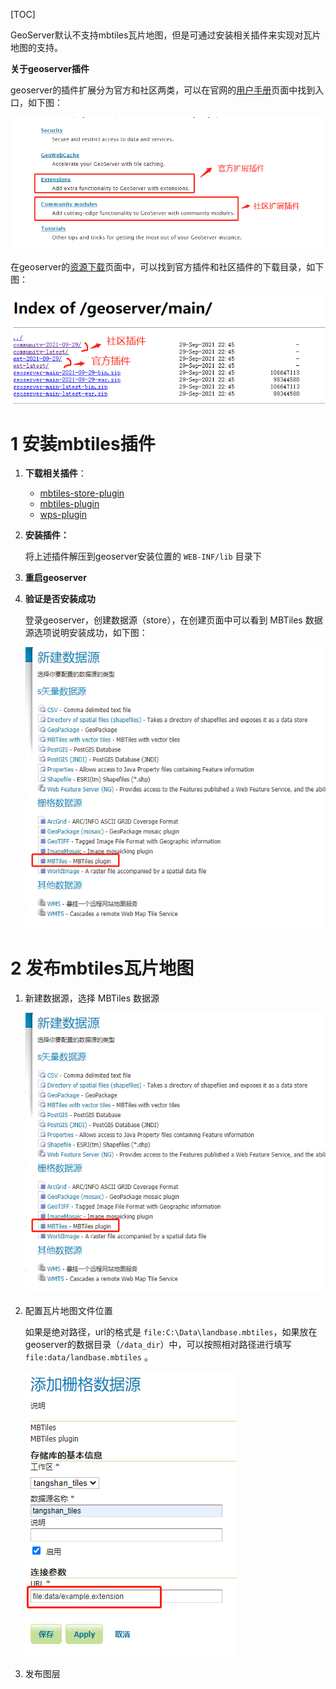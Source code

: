 [TOC]

GeoServer默认不支持mbtiles瓦片地图，但是可通过安装相关插件来实现对瓦片地图的支持。



**关于geoserver插件**

geoserver的插件扩展分为官方和社区两类，可以在官网的<a href="https://docs.geoserver.org/latest/en/user/index.html" target="_blank">用户手册</a>页面中找到入口，如下图：

<img src="./resources/2.1.png" style="zoom:100%;" />

在geoserver的<a href="https://build.geoserver.org/geoserver/main/" target="_blank">资源下载</a>页面中，可以找到官方插件和社区插件的下载目录，如下图：

<img src="./resources/2.2.png" style="zoom:100%;" />



# 1 安装mbtiles插件



1. **下载相关插件**：
   - <a href="https://build.geoserver.org/geoserver/main/community-latest/geoserver-2.21-SNAPSHOT-mbtiles-store-plugin.zip" target="_blank">mbtiles-store-plugin</a>
   - <a href="https://build.geoserver.org/geoserver/main/community-latest/geoserver-2.21-SNAPSHOT-mbtiles-plugin.zip" target="_blank">mbtiles-plugin</a>
   - <a href="https://build.geoserver.org/geoserver/main/ext-latest/geoserver-2.21-SNAPSHOT-wps-plugin.zip" target="_blank">wps-plugin</a>



2. **安装插件：**

   将上述插件解压到geoserver安装位置的 `WEB-INF/lib` 目录下

3. **重启geoserver**

4. **验证是否安装成功**

   登录geoserver，创建数据源（store），在创建页面中可以看到 MBTiles 数据源选项说明安装成功，如下图：

   <img src="./resources/2.3.png" style="zoom:100%;" />



# 2 发布mbtiles瓦片地图

1. 新建数据源，选择 MBTiles 数据源

   <img src="./resources/2.3.png" style="zoom:100%;" />

2. 配置瓦片地图文件位置

   如果是绝对路径，url的格式是 `file:C:\Data\landbase.mbtiles`，如果放在geoserver的数据目录（`/data_dir`）中，可以按照相对路径进行填写`file:data/landbase.mbtiles` 。

   <img src="./resources/2.4.png" style="zoom:100%;" />

3. 发布图层
